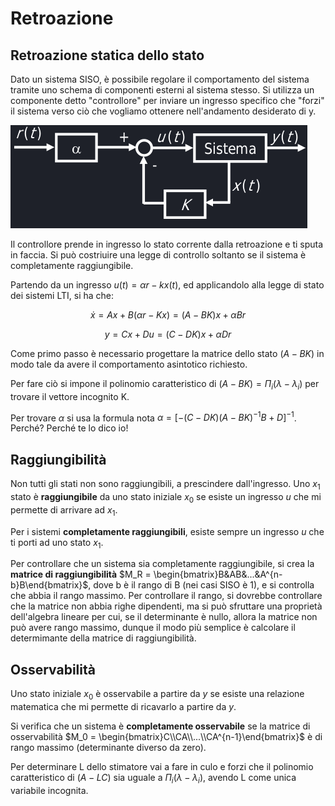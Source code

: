 # Retroazione
## Retroazione statica dello stato
Dato un sistema SISO, è possibile regolare il comportamento del sistema tramite uno schema di componenti esterni al sistema stesso. Si utilizza un componente detto "controllore" per inviare un ingresso specifico che "forzi" il  sistema verso ciò che vogliamo ottenere nell'andamento desiderato di y.

![alt text](../img/lezione_12.md/image.png)

Il controllore prende in ingresso lo stato corrente dalla retroazione e ti sputa in faccia.
Si può costriuire una legge di controllo soltanto se il sistema è completamente raggiungibile.

Partendo da un ingresso $u(t) = \alpha r - kx(t)$, ed applicandolo alla legge di stato dei sistemi LTI, si ha che: 

$$\dot{x} = Ax + B(\alpha r - Kx) = (A - BK)x + \alpha B r$$

$$y = Cx + Du = (C - DK)x + \alpha D r$$

Come primo passo è necessario progettare la matrice dello stato $(A - BK)$ in modo tale da avere il comportamento asintotico richiesto.

Per fare ciò si impone il polinomio caratteristico di $(A - BK) = \Pi_i (\lambda - \lambda_i)$ per trovare il vettore incognito K.

Per trovare $\alpha$ si usa la formula nota $\alpha = [-(C-DK)(A-BK)^{-1}B+D]^{-1}$. Perché? Perché te lo dico io!

## Raggiungibilità
Non tutti gli stati non sono raggiungibili, a prescindere dall'ingresso.
Uno $x_1$ stato è **raggiungibile** da uno stato iniziale $x_0$ se esiste un ingresso *u* che mi permette di arrivare ad $x_1$.

Per i sistemi **completamente raggiungibili**, esiste sempre un ingresso *u* che ti porti ad uno stato $x_1$.

Per controllare che un sistema sia completamente raggiungibile, si crea la **matrice di raggiungibilità** $M_R = \begin{bmatrix}B&AB&...&A^{n-b}B\end{bmatrix}$, dove b è il rango di B (nei casi SISO è 1), e si controlla che abbia il rango massimo. Per controllare il rango, si dovrebbe controllare che la matrice non abbia righe dipendenti, ma si può sfruttare una proprietà dell'algebra lineare per cui, se il determinante è nullo, allora la matrice non può avere rango massimo, dunque il modo più semplice è calcolare il determimante della matrice di raggiungibilità.

## Osservabilità
Uno stato iniziale $x_0$ è osservabile a partire da $y$ se esiste una relazione matematica che mi permette di ricavarlo a partire da $y$.

Si verifica che un sistema è **completamente osservabile** se la matrice di osservabilità $M_0 = \begin{bmatrix}C\\CA\\...\\CA^{n-1}\end{bmatrix}$ è di rango massimo (determinante diverso da zero).

Per determinare L dello stimatore vai a fare in culo e forzi che il polinomio caratteristico di $(A - LC)$ sia uguale a $\Pi_i (\lambda - \lambda_i)$, avendo L come unica variabile incognita.